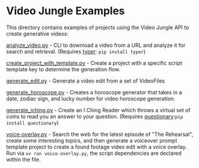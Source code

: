 # Video Jungle Examples

This directory contains examples of projects using the Video Jungle API to create generative videos:

[analyze_video.py](./analyze_video.py) - CLI to download a video from a URL and analyze it for search and retrieval. (Requires [typer](https://typer.tiangolo.com/): `pip install typer`)

[create_project_with_template.py](./create_project_with_template.py) - Create a project with a specific script template key to determine the generation flow.

[generate_edit.py](./generate_edit.py) - Generate a video edit from a set of VideoFiles

[generate_horoscope.py](./generate_horoscope.py) - Creates a horoscope generator that takes in a date, zodiac sign, and lucky number for video horoscope generation.

[generate_iching.py](./generate_iching.py) - Create an I Ching Reader which throws a virtual set of coins to read you an answer to your question. (Requires [questionary](https://questionary.readthedocs.io/en/stable/):`pip install questionary`)

[voice-overlay.py](./voice-overlay.py) - Search the web for the latest episode of "The Rehearsal", create some interesting topics, and then generate a voiceover prompt template project to create a found footage video edit with a voice overlay. Run via `uv run voice-overlay.py`, the script dependencies are declared within the file.
